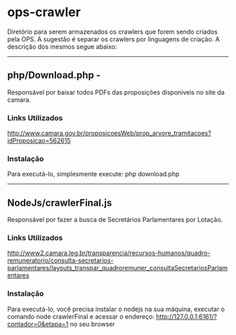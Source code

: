 # ops-crawler

Diretório para serem armazenados os crawlers que forem sendo criados pela OPS. 
A sugestão é separar os crawlers por linguagens de criação. A descrição dos mesmos segue abaixo: 

---------------------------------------------------------------------------------------------------------------------------------
## php/Download.php - 

Responsável por baixar todos PDFs das proposições disponíveis no site da camara. 

### Links Utilizados

http://www.camara.gov.br/proposicoesWeb/prop_arvore_tramitacoes?idProposicao=562615

### Instalação

Para executá-lo, simplesmente execute: php download.php

---------------------------------------------------------------------------------------------------------------------------------
## NodeJs/crawlerFinal.js 

Responsável por fazer a busca de Secretários Parlamentares por Lotação. 

### Links Utilizados 

http://www2.camara.leg.br/transparencia/recursos-humanos/quadro-remuneratorio/consulta-secretarios-parlamentares/layouts_transpar_quadroremuner_consultaSecretariosParlamentares

### Instalação

Para executá-lo, você precisa instalar o nodejs na sua máquina, executar o comando node crawlerFinal e acessar o endereço: http://127.0.0.1:6161/?contador=0&etapa=1 no seu browser  
